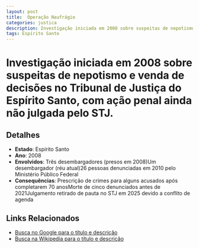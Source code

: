 ```yaml
---
layout: post
title:  Operação Naufrágio
categories: justica
description: Investigação iniciada em 2008 sobre suspeitas de nepotismo e venda de decisões no Tribunal de Justiça do Espírito Santo✧ com ação penal ainda não julgada pelo STJ.Três desembargadores (presos em 2008)Um desembargador (réu atual)26 pessoas denunciadas em 2010 pelo Ministério Público Federal
tags: Espírito Santo
---
```


# Investigação iniciada em 2008 sobre suspeitas de nepotismo e venda de decisões no Tribunal de Justiça do Espírito Santo, com ação penal ainda não julgada pelo STJ.

## Detalhes
- **Estado**: Espírito Santo
- **Ano**: 2008
- **Envolvidos**:
Três desembargadores (presos em 2008)Um desembargador (réu atual)26 pessoas denunciadas em 2010 pelo Ministério Público Federal
- **Consequências**:
Prescrição de crimes para alguns acusados após completarem 70 anosMorte de cinco denunciados antes de 2021Julgamento retirado de pauta no STJ em 2025 devido a conflito de agenda

## Links Relacionados
- [Busca no Google para o título e descrição](https://www.google.com/search?q=Opera%C3%A7%C3%A3o%20Naufr%C3%A1gio%20Investiga%C3%A7%C3%A3o%20iniciada%20em%202008%20sobre%20suspeitas%20de%20nepotismo%20e%20venda%20de%20decis%C3%B5es%20no%20Tribunal%20de%20Justi%C3%A7a%20do%20Esp%C3%ADrito%20Santo%2C%20com%20a%C3%A7%C3%A3o%20penal%20ainda%20n%C3%A3o%20julgada%20pelo%20STJ.%20Esp%C3%ADrito%20Santo)
- [Busca na Wikipedia para o título e descrição](https://en.wikipedia.org/w/index.php?search=Opera%C3%A7%C3%A3o%20Naufr%C3%A1gio%20Investiga%C3%A7%C3%A3o%20iniciada%20em%202008%20sobre%20suspeitas%20de%20nepotismo%20e%20venda%20de%20decis%C3%B5es%20no%20Tribunal%20de%20Justi%C3%A7a%20do%20Esp%C3%ADrito%20Santo%2C%20com%20a%C3%A7%C3%A3o%20penal%20ainda%20n%C3%A3o%20julgada%20pelo%20STJ.%20Esp%C3%ADrito%20Santo)
